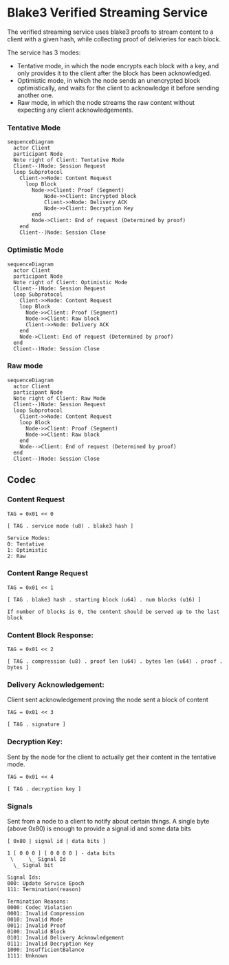 # Blake3 Verified Streaming Service

The verified streaming service uses blake3 proofs to stream content to a client with a given hash, while collecting proof of delivieries for each block.

The service has 3 modes:

- Tentative mode, in which the node encrypts each block with a key, and only provides it to the client after the block has been acknowledged.
- Optimistic mode, in which the node sends an unencrypted block optimistically, and waits for the client to acknowledge it before sending another one.
- Raw mode, in which the node streams the raw content without expecting any client acknowledgements.

### Tentative Mode

```mermaid
sequenceDiagram
  actor Client
  participant Node
  Note right of Client: Tentative Mode
  Client--)Node: Session Request
  loop Subprotocol
    Client->>Node: Content Request 
      loop Block
        Node->>Client: Proof (Segment)
    		Node->>Client: Encrypted block
    		Client->>Node: Delivery ACK
    		Node->>Client: Decryption Key
    	end
    	Node->Client: End of request (Determined by proof)
    end
    Client--)Node: Session Close
```
    
### Optimistic Mode  

```mermaid
sequenceDiagram
  actor Client
  participant Node
  Note right of Client: Optimistic Mode
  Client--)Node: Session Request
  loop Subprotocol
    Client->>Node: Content Request 
    loop Block
      Node->>Client: Proof (Segment)
      Node->>Client: Raw block
      Client->>Node: Delivery ACK
    end
    Node->Client: End of request (Determined by proof)
  end
  Client--)Node: Session Close
```
    
### Raw mode

```mermaid
sequenceDiagram
  actor Client
  participant Node
  Note right of Client: Raw Mode
  Client--)Node: Session Request
  loop Subprotocol
    Client->>Node: Content Request 
    loop Block
      Node->>Client: Proof (Segment)
      Node->>Client: Raw block
    end
    Node-->Client: End of request (Determined by proof)
  end
  Client--)Node: Session Close
```
    
## Codec

### Content Request
    
```
TAG = 0x01 << 0

[ TAG . service mode (u8) . blake3 hash ]

Service Modes:
0: Tentative 
1: Optimistic 
2: Raw
```
    
### Content Range Request
    
```
TAG = 0x01 << 1

[ TAG . blake3 hash . starting block (u64) . num blocks (u16) ]

If number of blocks is 0, the content should be served up to the last block
```
    
### Content Block Response:
    
```
TAG = 0x01 << 2

[ TAG . compression (u8) . proof len (u64) . bytes len (u64) . proof . bytes ]
```
    
### Delivery Acknowledgement: 

Client sent acknowledgement proving the node sent a block of content
        
```
TAG = 0x01 << 3

[ TAG . signature ]
```
        
### Decryption Key: 

Sent by the node for the client to actually get their content in the tentative mode.

```
TAG = 0x01 << 4

[ TAG . decryption key ]
```
        
### Signals

Sent from a node to a client to notify about certain things. A single byte (above 0x80) is enough to provide a signal id and some data bits 

```
[ 0x80 | signal id | data bits ]
      
1 [ 0 0 0 ] [ 0 0 0 0 ] - data bits
 \     \_ Signal Id
  \_ Signal bit
        
Signal Ids:
000: Update Service Epoch
111: Termination(reason)

Termination Reasons:
0000: Codec Violation
0001: Invalid Compression
0010: Invalid Mode
0011: Invalid Proof 
0100: Invalid Block 
0101: Invalid Delivery Acknowledgement 
0111: Invalid Decryption Key 
1000: InsufficientBalance
1111: Unknown
```
